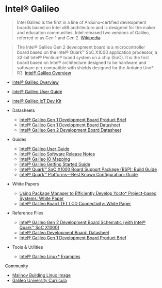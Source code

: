Intel® Galileo
==

> Intel Galileo is the first in a line of Arduino-certified development boards based on Intel x86 architecture and is designed for the maker and education communities. Intel released two versions of Galileo, referred to as Gen 1 and Gen 2. [Wikipedia](https://en.wikipedia.org/wiki/Intel_Galileo)

> The Intel® Galileo Gen 2 development board is a microcontroller board based on the Intel® Quark™ SoC X1000 application processor, a 32-bit Intel® Pentium® brand system on a chip (SoC). It is the first board based on Intel® architecture designed to be hardware and software pin-compatible with shields designed for the Arduino Uno* R3. [Intel® Galileo Overview](http://www.intel.com/content/www/us/en/embedded/products/galileo/galileo-overview.html)

- [Intel® Galileo Overview](http://www.intel.com/content/www/us/en/embedded/products/galileo/galileo-overview.html)
- [Intel® Galileo User Guide](http://download.intel.com/support/galileo/sb/galileo_boarduserguide_330237_001.pdf)
- [Intel® Galileo IoT Dev Kit](http://iotdk.intel.com/)

- Datasheets
  - [Intel® Galileo Gen 1 Development Board Product Brief](http://www.intel.com/content/www/us/en/embedded/products/galileo/galileo-g1-product-brief.html)
  - [Intel® Galileo Gen 1 Development Board Datasheet](http://www.intel.com/content/www/us/en/embedded/products/galileo/galileo-g1-datasheet.html)
  - [Intel® Galileo Gen 2 Development Board Datasheet](http://www.intel.com/content/www/us/en/embedded/products/galileo/galileo-g2-datasheet.html)
- Guides
  - [Intel® Galileo User Guide](http://www.intel.com/content/www/us/en/embedded/products/galileo/galileo-user-guide.html)
  - [Intel® Galileo Software Release Notes](http://www.intel.com/content/www/us/en/embedded/products/galileo/galileo-sw-release-notes.html)
  - [Intel® Galileo IO Mapping](http://www.intel.com/content/www/us/en/embedded/products/galileo/galileo-io-mapping.html)
  - [Intel® Galileo Getting Started Guide](http://www.intel.com/content/www/us/en/embedded/products/galileo/galileo-getting-started-guide.html)
  - [Intel® Quark™ SoC X1000 Board Support Package (BSP): Build Guide](http://www.intel.com/content/www/us/en/embedded/products/galileo/galileo-quark-x1000-bsp-guide.html)
  - [Intel® Quark™ Platforms—Best Known Configuration: Guide](http://www.intel.com/content/www/us/en/embedded/products/quark/quark-platforms-best-known-configuration-guide.html)
- White Papers
  - [Using Package Manager to Efficiently Develop Yocto* Project-based Systems: White Paper](http://www.intel.com/content/www/us/en/embedded/products/galileo/package-manager-white-paper.html)
  - [Intel® Galileo Board TFT LCD Connectivity: White Paper](http://www.intel.com/content/www/us/en/embedded/products/galileo/enabling-tft-lcd-display-galileo-board-paper.html)
- Reference Files
  - [Intel® Galileo Gen 2 Development Board Schematic (with Intel® Quark™ SoC X1000)](http://www.intel.com/content/www/us/en/embedded/products/galileo/galileo-g2-schematic.html) 
  - [Intel® Galileo Development Board: Datasheet](http://www.intel.com/content/www/us/en/embedded/products/galileo/galileo-g1-datasheet.html)
  - [Intel® Galileo Gen 1 Development Board Product Brief](http://www.intel.com/content/www/us/en/embedded/products/galileo/galileo-g1-product-brief.html)
- Tools & Utilities
  - [Intel® Galileo Linux* Examples](http://www.intel.com/content/www/us/en/embedded/products/galileo/galileo-linux-examples.html)

Community

- [Malinov Building Linux Image](http://www.malinov.com/system/app/pages/search?scope=search-site&q=galileo)
- [Galileo University Curricula](http://www.intel.com/content/www/us/en/education/university/galileo-university-curricula.html)
